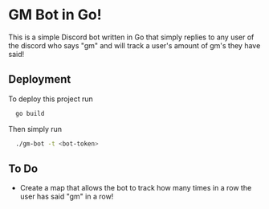 # GM Bot in Go!

This is a simple Discord bot written in Go that simply replies to any user of the discord who says "gm" and will track a user's amount of gm's they have said!

## Deployment

To deploy this project run

```bash
  go build
```

Then simply run 

```bash
  ./gm-bot -t <bot-token>
```

## To Do 

- Create a map that allows the bot to track how many times in a row the user has said "gm" in a row!
